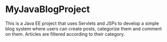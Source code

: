 # MyJavaBlogProject
This is a Java EE project that uses Servlets and JSPs to develop a simple blog system where users can create posts, categorize them and comment on them. Articles are filtered according to their category.
